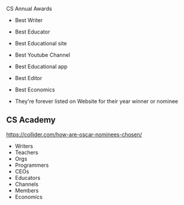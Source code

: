 CS Annual Awards

- Best Writer
- Best Educator
- Best Educational site
- Best Youtube Channel
- Best Educational app
- Best Editor
- Best Economics

- They're forever listed on Website for their year winner or nominee

## CS Academy

https://collider.com/how-are-oscar-nominees-chosen/

- Writers
- Teachers
- Orgs
- Programmers
- CEOs
- Educators
- Channels
- Members
- Economics
